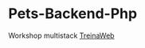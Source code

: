 # Pets-Backend-Php

Workshop multistack <a href = 'https://www.treinaweb.com.br/painel/multi-stack'>TreinaWeb</a>
